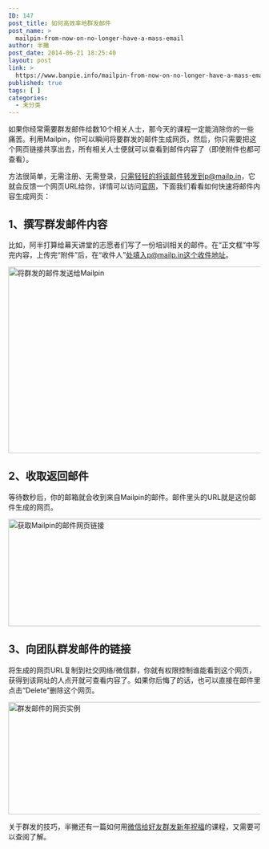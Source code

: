 ```yaml
---
ID: 147
post_title: 如何高效率地群发邮件
post_name: >
  mailpin-from-now-on-no-longer-have-a-mass-email
author: 半撇
post_date: 2014-06-21 18:25:40
layout: post
link: >
  https://www.banpie.info/mailpin-from-now-on-no-longer-have-a-mass-email/
published: true
tags: [ ]
categories:
  - 未分类
---
```

如果你经常需要群发邮件给数10个相关人士，那今天的课程一定能消除你的一些痛苦。利用Mailpin，你可以瞬间将要群发的邮件生成网页，然后，你只需要把这个网页链接共享出去，所有相关人士便就可以查看到邮件内容了（即使附件也都可查看）。

方法很简单，无需注册、无需登录，只需轻轻的将该邮件转发到p@mailp.in，它就会反馈一个网页URL给你，详情可以访问[官网][1]，下面我们看看如何快速将邮件内容生成网页：

## 1、撰写群发邮件内容

比如，阿半打算给幕天讲堂的志愿者们写了一份培训相关的邮件。在“正文框”中写完内容，上传完“附件”后，在“收件人”处填入p@mailp.in这个收件地址。

[<img class="alignnone size-full wp-image-2799" src="http://www.banpie.info/wp-content/uploads/2019/04/unnamed-file-92.png" width="620" height="372" alt="将群发的邮件发送给Mailpin" />][2]

## 2、收取返回邮件

等待数秒后，你的邮箱就会收到来自Mailpin的邮件。邮件里头的URL就是这份邮件生成的网页。

[<img class="alignnone size-full wp-image-2800" src="http://www.banpie.info/wp-content/uploads/2019/04/unnamed-file-93.png" width="620" height="214" alt="获取Mailpin的邮件网页链接" />][3]

## 3、向团队群发邮件的链接

将生成的网页URL复制到社交网络/微信群，你就有权限控制谁能看到这个网页，获得到该网址的人点开就可查看内容了。如果你后悔了的话，也可以直接在邮件里点击“Delete”删除这个网页。

[<img class="alignnone size-full wp-image-2801" src="http://www.banpie.info/wp-content/uploads/2019/04/unnamed-file-94.png" width="620" height="224" alt="群发邮件的网页实例" />][4]

关于群发的技巧，半撇还有一篇如何用[微信给好友群发新年祝福][5]的课程，又需要可以查阅了解。

 [1]: http://mailp.in/
 [2]: http://www.banpie.info/wp-content/uploads/2019/04/unnamed-file-92.png
 [3]: http://www.banpie.info/wp-content/uploads/2019/04/unnamed-file-93.png
 [4]: http://www.banpie.info/wp-content/uploads/2019/04/unnamed-file-94.png
 [5]: http://www.banpie.info/how-to-send-group-texts-via-wechat/